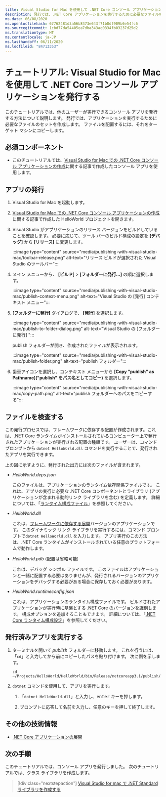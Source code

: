```yaml
---
title: Visual Studio for Mac を使用して .NET Core コンソール アプリケーションを発行する
description: 発行では、.NET Core アプリケーションを実行するために必要なファイルのセットを作成します。
ms.date: 06/08/2020
ms.openlocfilehash: 67762481d3a56b8473e643f71b8df909b6e54fc6
ms.sourcegitcommit: 1cbd77da54405ea7dba343ac0334fb03237d25d2
ms.translationtype: HT
ms.contentlocale: ja-JP
ms.lasthandoff: 06/11/2020
ms.locfileid: "84713353"
---
```

# <a name="tutorial-publish-a-net-core-console-application-using-visual-studio-for-mac"></a>チュートリアル: Visual Studio for Mac を使用して .NET Core コンソール アプリケーションを発行する

このチュートリアルでは、他のユーザーが実行できるコンソール アプリを発行する方法について説明します。 発行では、アプリケーションを実行するために必要なファイルのセットを作成します。 ファイルを配置するには、それをターゲット マシンにコピーします。

## <a name="prerequisites"></a>必須コンポーネント

- このチュートリアルでは、[Visual Studio for Mac での .NET Core コンソール アプリケーションの作成](with-visual-studio-mac.md)に関する記事で作成したコンソール アプリを使用します。

## <a name="publish-the-app"></a>アプリの発行

1. Visual Studio for Mac を起動します。

1. [Visual Studio for Mac での .NET Core コンソール アプリケーションの作成](with-visual-studio-mac.md)に関する記事で作成した HelloWorld プロジェクトを開きます。

1. Visual Studio がアプリケーションのリリース バージョンをビルドしていることを確認します。 必要に応じて、ツール バーのビルド構成の設定を **[デバッグ]** から **[リリース]** に変更します。

   :::image type="content" source="media/publishing-with-visual-studio-mac/toolbar-release.png" alt-text="リリース ビルドが選択された Visual Studio のツールバー":::

1. メイン メニューから、 **[ビルド]**  >  **[フォルダーに発行...]** の順に選択します。

   :::image type="content" source="media/publishing-with-visual-studio-mac/publish-context-menu.png" alt-text="Visual Studio の [発行] コンテキスト メニュー":::

1. **[フォルダーに発行]** ダイアログで、 **[発行]** を選択します。

   :::image type="content" source="media/publishing-with-visual-studio-mac/publish-to-folder-dialog.png" alt-text="Visual Studio の [フォルダーに発行] ":::

   publish フォルダーが開き、作成されたファイルが表示されます。

   :::image type="content" source="media/publishing-with-visual-studio-mac/publish-folder.png" alt-text="publish フォルダー":::

1. 歯車アイコンを選択し、コンテキスト メニューから **[Copy "publish" as Pathname]\("publish" をパス名としてコピー\)** を選択します。

   :::image type="content" source="media/publishing-with-visual-studio-mac/copy-path.png" alt-text="publish フォルダーへのパスをコピーする":::

## <a name="inspect-the-files"></a>ファイルを検査する

この発行プロセスでは、フレームワークに依存する配置が作成されます。これは、.NET Core ランタイムがインストールされているコンピューター上で発行されたアプリケーションが実行される配置の種類です。 ユーザーは、コマンド プロンプトから `dotnet HelloWorld.dll` コマンドを実行することで、発行されたアプリを実行できます。

上の図に示すように、発行された出力には次のファイルが含まれます。

* *HelloWorld.deps.json*

  このファイルは、アプリケーションのランタイム依存関係ファイルです。 これは、アプリの実行に必要な .NET Core コンポーネントとライブラリ (アプリケーションが含まれる動的リンク ライブラリを含む) を定義します。 詳細については、「[ランタイム構成ファイル](https://github.com/dotnet/cli/blob/85ca206d84633d658d7363894c4ea9d59e515c1a/Documentation/specs/runtime-configuration-file.md)」を参照してください。

* *HelloWorld.dll*

   これは、[フレームワークに依存する展開](../deploying/deploy-with-cli.md#framework-dependent-deployment)バージョンのアプリケーションです。 このダイナミック リンク ライブラリを実行するには、コマンド プロンプトで`dotnet HelloWorld.dll` を入力します。 アプリ実行のこの方法は、.NET Core ランタイムがインストールされている任意のプラットフォームで動作します。

* *HelloWorld.pdb* (配置は省略可能)

   これは、デバッグ シンボル ファイルです。 このファイルはアプリケーションと一緒に配置する必要はありませんが、発行されるバージョンのアプリケーションをデバッグする必要がある場合に保存しておく必要があります。

* *HelloWorld.runtimeconfig.json*

   これは、アプリケーションのランタイム構成ファイルです。 ビルドされたアプリケーションが実行時に基盤とする .NET Core のバージョンを識別します。 構成オプションを追加することもできます。 詳細については、「[.NET Core ランタイム構成設定](../run-time-config/index.md#runtimeconfigjson)」を参照してください。

## <a name="run-the-published-app"></a>発行済みアプリを実行する

1. ターミナルを開いて *publish* フォルダーに移動します。 これを行うには、「`cd`」と入力してから前にコピーしたパスを貼り付けます。 次に例を示します。

   ```
   cd ~/Projects/HelloWorld/HelloWorld/bin/Release/netcoreapp3.1/publish/
   ```

1. `dotnet` コマンドを使用して、アプリを実行します。

   1. 「`dotnet HelloWorld.dll`」と入力し、<kbd>enter</kbd> キーを押します。

   1. プロンプトに応答して名前を入力し、任意のキーを押して終了します。

## <a name="additional-resources"></a>その他の技術情報

- [.NET Core アプリケーションの展開](../deploying/index.md)

## <a name="next-steps"></a>次の手順

このチュートリアルでは、コンソール アプリを発行しました。 次のチュートリアルでは、クラス ライブラリを作成します。

> [!div class="nextstepaction"]
> [Visual Studio for mac で .NET Standard ライブラリを作成する](library-with-visual-studio-mac.md)
